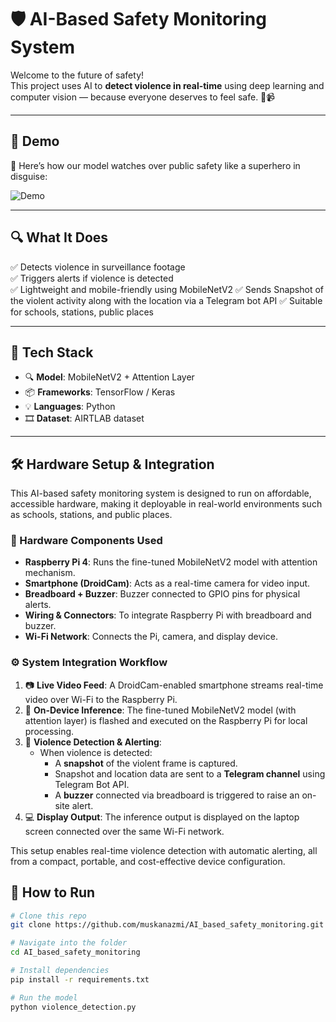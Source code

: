 # 🛡️ AI-Based Safety Monitoring System

Welcome to the future of safety!  
This project uses AI to **detect violence in real-time** using deep learning and computer vision — because everyone deserves to feel safe. 🧠📹

---

## 🚨 Demo

🎥 Here’s how our model watches over public safety like a superhero in disguise:

![Demo](demo/video-SqtunTxx-online-video-cutt.gif)

---

## 🔍 What It Does

✅ Detects violence in surveillance footage  
✅ Triggers alerts if violence is detected  
✅ Lightweight and mobile-friendly using MobileNetV2 
✅ Sends Snapshot of the violent activity along with the  location via a Telegram bot API
✅ Suitable for schools, stations, public places  

---

## 🧠 Tech Stack

- 🔍 **Model**: MobileNetV2 + Attention Layer  
- 📦 **Frameworks**: TensorFlow / Keras  
- 💡 **Languages**: Python  
- 🎞️ **Dataset**: AIRTLAB dataset

---
## 🛠️ Hardware Setup & Integration

This AI-based safety monitoring system is designed to run on affordable, accessible hardware, making it deployable in real-world environments such as schools, stations, and public places.

### 🔧 Hardware Components Used
- **Raspberry Pi 4**: Runs the fine-tuned MobileNetV2 model with attention mechanism.
- **Smartphone (DroidCam)**: Acts as a real-time camera for video input.
- **Breadboard + Buzzer**: Buzzer connected to GPIO pins for physical alerts.
- **Wiring & Connectors**: To integrate Raspberry Pi with breadboard and buzzer.
- **Wi-Fi Network**: Connects the Pi, camera, and display device.

### ⚙️ System Integration Workflow
1. 📷 **Live Video Feed**: A DroidCam-enabled smartphone streams real-time video over Wi-Fi to the Raspberry Pi.
2. 🧠 **On-Device Inference**: The fine-tuned MobileNetV2 model (with attention layer) is flashed and executed on the Raspberry Pi for local processing.
3. 🚨 **Violence Detection & Alerting**:
   - When violence is detected:
     - A **snapshot** of the violent frame is captured.
     - Snapshot and location data are sent to a **Telegram channel** using Telegram Bot API.
     - A **buzzer** connected via breadboard is triggered to raise an on-site alert.
4. 💻 **Display Output**: The inference output is displayed on the laptop screen connected over the same Wi-Fi network.

This setup enables real-time violence detection with automatic alerting, all from a compact, portable, and cost-effective device configuration.

## 🚀 How to Run

```bash
# Clone this repo
git clone https://github.com/muskanazmi/AI_based_safety_monitoring.git

# Navigate into the folder
cd AI_based_safety_monitoring

# Install dependencies
pip install -r requirements.txt

# Run the model
python violence_detection.py
```

